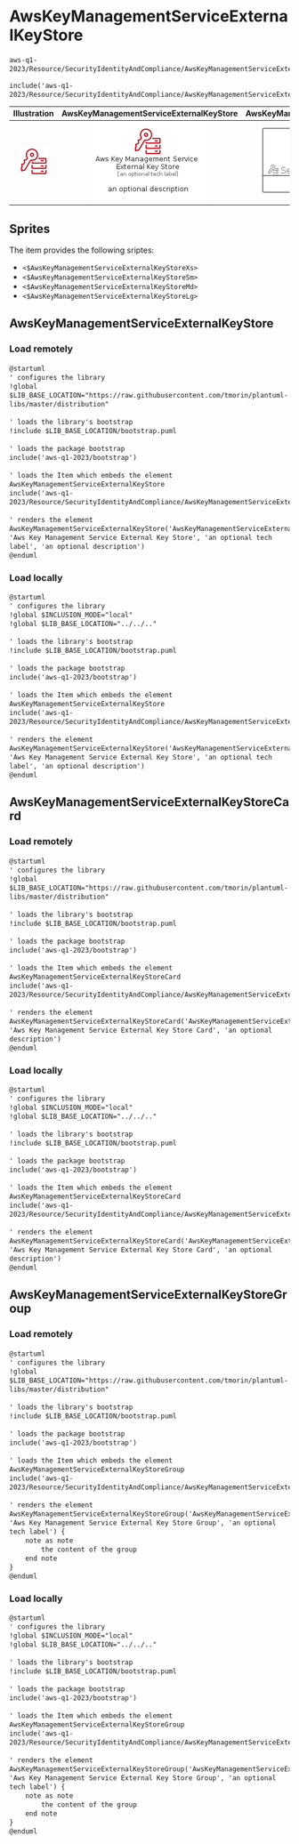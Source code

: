 # AwsKeyManagementServiceExternalKeyStore


```text
aws-q1-2023/Resource/SecurityIdentityAndCompliance/AwsKeyManagementServiceExternalKeyStore
```

```text
include('aws-q1-2023/Resource/SecurityIdentityAndCompliance/AwsKeyManagementServiceExternalKeyStore')
```



| Illustration | AwsKeyManagementServiceExternalKeyStore | AwsKeyManagementServiceExternalKeyStoreCard | AwsKeyManagementServiceExternalKeyStoreGroup |
| :---: | :---: | :---: | :---: |
| ![illustration for Illustration](../../../aws-q1-2023/Resource/SecurityIdentityAndCompliance/AwsKeyManagementServiceExternalKeyStore.png) | ![illustration for AwsKeyManagementServiceExternalKeyStore](../../../aws-q1-2023/Resource/SecurityIdentityAndCompliance/AwsKeyManagementServiceExternalKeyStore.Local.png) | ![illustration for AwsKeyManagementServiceExternalKeyStoreCard](../../../aws-q1-2023/Resource/SecurityIdentityAndCompliance/AwsKeyManagementServiceExternalKeyStoreCard.Local.png) | ![illustration for AwsKeyManagementServiceExternalKeyStoreGroup](../../../aws-q1-2023/Resource/SecurityIdentityAndCompliance/AwsKeyManagementServiceExternalKeyStoreGroup.Local.png) |



## Sprites
The item provides the following sriptes:

- `<$AwsKeyManagementServiceExternalKeyStoreXs>`
- `<$AwsKeyManagementServiceExternalKeyStoreSm>`
- `<$AwsKeyManagementServiceExternalKeyStoreMd>`
- `<$AwsKeyManagementServiceExternalKeyStoreLg>`





## AwsKeyManagementServiceExternalKeyStore

### Load remotely
```plantuml
@startuml
' configures the library
!global $LIB_BASE_LOCATION="https://raw.githubusercontent.com/tmorin/plantuml-libs/master/distribution"

' loads the library's bootstrap
!include $LIB_BASE_LOCATION/bootstrap.puml

' loads the package bootstrap
include('aws-q1-2023/bootstrap')

' loads the Item which embeds the element AwsKeyManagementServiceExternalKeyStore
include('aws-q1-2023/Resource/SecurityIdentityAndCompliance/AwsKeyManagementServiceExternalKeyStore')

' renders the element
AwsKeyManagementServiceExternalKeyStore('AwsKeyManagementServiceExternalKeyStore', 'Aws Key Management Service External Key Store', 'an optional tech label', 'an optional description')
@enduml
```

### Load locally
```plantuml
@startuml
' configures the library
!global $INCLUSION_MODE="local"
!global $LIB_BASE_LOCATION="../../.."

' loads the library's bootstrap
!include $LIB_BASE_LOCATION/bootstrap.puml

' loads the package bootstrap
include('aws-q1-2023/bootstrap')

' loads the Item which embeds the element AwsKeyManagementServiceExternalKeyStore
include('aws-q1-2023/Resource/SecurityIdentityAndCompliance/AwsKeyManagementServiceExternalKeyStore')

' renders the element
AwsKeyManagementServiceExternalKeyStore('AwsKeyManagementServiceExternalKeyStore', 'Aws Key Management Service External Key Store', 'an optional tech label', 'an optional description')
@enduml
```

## AwsKeyManagementServiceExternalKeyStoreCard

### Load remotely
```plantuml
@startuml
' configures the library
!global $LIB_BASE_LOCATION="https://raw.githubusercontent.com/tmorin/plantuml-libs/master/distribution"

' loads the library's bootstrap
!include $LIB_BASE_LOCATION/bootstrap.puml

' loads the package bootstrap
include('aws-q1-2023/bootstrap')

' loads the Item which embeds the element AwsKeyManagementServiceExternalKeyStoreCard
include('aws-q1-2023/Resource/SecurityIdentityAndCompliance/AwsKeyManagementServiceExternalKeyStore')

' renders the element
AwsKeyManagementServiceExternalKeyStoreCard('AwsKeyManagementServiceExternalKeyStoreCard', 'Aws Key Management Service External Key Store Card', 'an optional description')
@enduml
```

### Load locally
```plantuml
@startuml
' configures the library
!global $INCLUSION_MODE="local"
!global $LIB_BASE_LOCATION="../../.."

' loads the library's bootstrap
!include $LIB_BASE_LOCATION/bootstrap.puml

' loads the package bootstrap
include('aws-q1-2023/bootstrap')

' loads the Item which embeds the element AwsKeyManagementServiceExternalKeyStoreCard
include('aws-q1-2023/Resource/SecurityIdentityAndCompliance/AwsKeyManagementServiceExternalKeyStore')

' renders the element
AwsKeyManagementServiceExternalKeyStoreCard('AwsKeyManagementServiceExternalKeyStoreCard', 'Aws Key Management Service External Key Store Card', 'an optional description')
@enduml
```

## AwsKeyManagementServiceExternalKeyStoreGroup

### Load remotely
```plantuml
@startuml
' configures the library
!global $LIB_BASE_LOCATION="https://raw.githubusercontent.com/tmorin/plantuml-libs/master/distribution"

' loads the library's bootstrap
!include $LIB_BASE_LOCATION/bootstrap.puml

' loads the package bootstrap
include('aws-q1-2023/bootstrap')

' loads the Item which embeds the element AwsKeyManagementServiceExternalKeyStoreGroup
include('aws-q1-2023/Resource/SecurityIdentityAndCompliance/AwsKeyManagementServiceExternalKeyStore')

' renders the element
AwsKeyManagementServiceExternalKeyStoreGroup('AwsKeyManagementServiceExternalKeyStoreGroup', 'Aws Key Management Service External Key Store Group', 'an optional tech label') {
    note as note
        the content of the group
    end note
}
@enduml
```

### Load locally
```plantuml
@startuml
' configures the library
!global $INCLUSION_MODE="local"
!global $LIB_BASE_LOCATION="../../.."

' loads the library's bootstrap
!include $LIB_BASE_LOCATION/bootstrap.puml

' loads the package bootstrap
include('aws-q1-2023/bootstrap')

' loads the Item which embeds the element AwsKeyManagementServiceExternalKeyStoreGroup
include('aws-q1-2023/Resource/SecurityIdentityAndCompliance/AwsKeyManagementServiceExternalKeyStore')

' renders the element
AwsKeyManagementServiceExternalKeyStoreGroup('AwsKeyManagementServiceExternalKeyStoreGroup', 'Aws Key Management Service External Key Store Group', 'an optional tech label') {
    note as note
        the content of the group
    end note
}
@enduml
```

